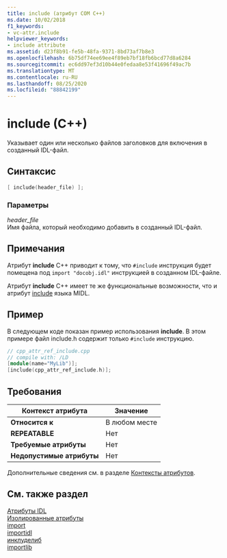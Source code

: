 ```yaml
---
title: include (атрибут COM C++)
ms.date: 10/02/2018
f1_keywords:
- vc-attr.include
helpviewer_keywords:
- include attribute
ms.assetid: d23f8b91-fe5b-48fa-9371-8bd73af7b8e3
ms.openlocfilehash: 6b75df74ee69ee4f89eb7bf18fb6bcd77d8a6284
ms.sourcegitcommit: ec6dd97ef3d10b44e0fedaa8e53f41696f49ac7b
ms.translationtype: MT
ms.contentlocale: ru-RU
ms.lasthandoff: 08/25/2020
ms.locfileid: "88842199"
---
```

# <a name="include-c"></a>include (C++)

Указывает один или несколько файлов заголовков для включения в созданный IDL-файл.

## <a name="syntax"></a>Синтаксис

```cpp
[ include(header_file) ];
```

### <a name="parameters"></a>Параметры

*header_file*<br/>
Имя файла, который необходимо добавить в созданный IDL-файл.

## <a name="remarks"></a>Примечания

Атрибут **include** C++ приводит к тому, что `#include` инструкция будет помещена под `import "docobj.idl"` инструкцией в созданном IDL-файле.

Атрибут **include** C++ имеет те же функциональные возможности, что и атрибут [include](/windows/win32/Midl/include) языка MIDL.

## <a name="example"></a>Пример

В следующем коде показан пример использования **include**. В этом примере файл include.h содержит только `#include` инструкцию.

```cpp
// cpp_attr_ref_include.cpp
// compile with: /LD
[module(name="MyLib")];
[include(cpp_attr_ref_include.h)];
```

## <a name="requirements"></a>Требования

| Контекст атрибута | Значение |
|-|-|
|**Относится к**|В любом месте|
|**REPEATABLE**|Нет|
|**Требуемые атрибуты**|Нет|
|**Недопустимые атрибуты**|Нет|

Дополнительные сведения см. в разделе [Контексты атрибутов](cpp-attributes-com-net.md#contexts).

## <a name="see-also"></a>См. также раздел

[Атрибуты IDL](idl-attributes.md)<br/>
[Изолированные атрибуты](stand-alone-attributes.md)<br/>
[import](import.md)<br/>
[importidl](importidl.md)<br/>
[инклуделиб](includelib-cpp.md)<br/>
[importlib](importlib.md)
